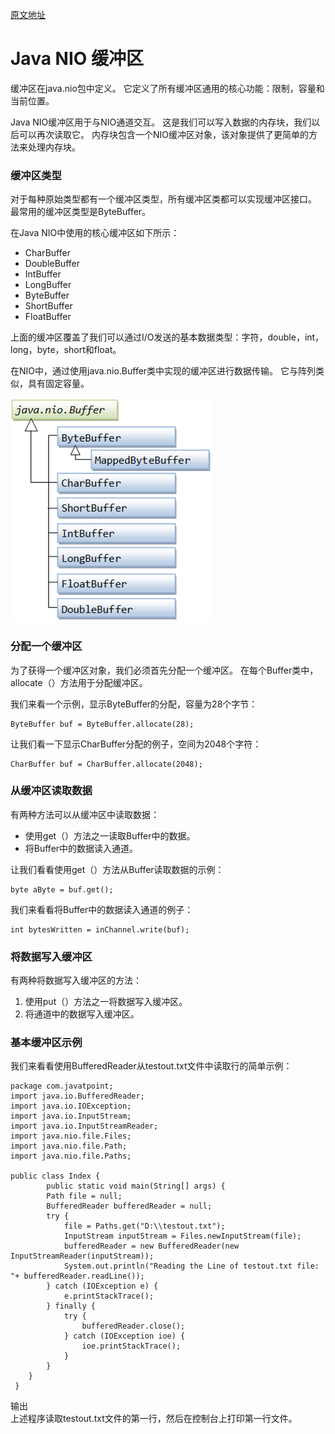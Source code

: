 [原文地址](https://www.javatpoint.com/java-nio-buffers)
# Java NIO 缓冲区
缓冲区在java.nio包中定义。 它定义了所有缓冲区通用的核心功能：限制，容量和当前位置。

Java NIO缓冲区用于与NIO通道交互。 这是我们可以写入数据的内存块，我们以后可以再次读取它。 内存块包含一个NIO缓冲区对象，该对象提供了更简单的方法来处理内存块。
### 缓冲区类型
对于每种原始类型都有一个缓冲区类型，所有缓冲区类都可以实现缓冲区接口。 最常用的缓冲区类型是ByteBuffer。

在Java NIO中使用的核心缓冲区如下所示：
- CharBuffer
- DoubleBuffer
- IntBuffer
- LongBuffer
- ByteBuffer
- ShortBuffer
- FloatBuffer

上面的缓冲区覆盖了我们可以通过I/O发送的基本数据类型：字符，double，int，long，byte，short和float。

在NIO中，通过使用java.nio.Buffer类中实现的缓冲区进行数据传输。 它与阵列类似，具有固定容量。

![nio-tutorial10.png](nio-tutorial10.png)

### 分配一个缓冲区
为了获得一个缓冲区对象，我们必须首先分配一个缓冲区。 在每个Buffer类中，allocate（）方法用于分配缓冲区。

我们来看一个示例，显示ByteBuffer的分配，容量为28个字节：
```
ByteBuffer buf = ByteBuffer.allocate(28);  
```
让我们看一下显示CharBuffer分配的例子，空间为2048个字符：
```
CharBuffer buf = CharBuffer.allocate(2048);  
```
### 从缓冲区读取数据
有两种方法可以从缓冲区中读取数据：
- 使用get（）方法之一读取Buffer中的数据。
- 将Buffer中的数据读入通道。

让我们看看使用get（）方法从Buffer读取数据的示例：
```
byte aByte = buf.get();   
```
我们来看看将Buffer中的数据读入通道的例子：
```
int bytesWritten = inChannel.write(buf);  
```
### 将数据写入缓冲区
有两种将数据写入缓冲区的方法：
1. 使用put（）方法之一将数据写入缓冲区。
2. 将通道中的数据写入缓冲区。

### 基本缓冲区示例
我们来看看使用BufferedReader从testout.txt文件中读取行的简单示例：
```
package com.javatpoint;  
import java.io.BufferedReader;  
import java.io.IOException;  
import java.io.InputStream;  
import java.io.InputStreamReader;  
import java.nio.file.Files;  
import java.nio.file.Path;  
import java.nio.file.Paths;  

public class Index {  
        public static void main(String[] args) {  
        Path file = null;  
        BufferedReader bufferedReader = null;  
        try {  
            file = Paths.get("D:\\testout.txt");  
            InputStream inputStream = Files.newInputStream(file);  
            bufferedReader = new BufferedReader(new InputStreamReader(inputStream));  
            System.out.println("Reading the Line of testout.txt file: "+ bufferedReader.readLine());  
        } catch (IOException e) {  
            e.printStackTrace();  
        } finally {  
            try {  
                bufferedReader.close();  
            } catch (IOException ioe) {  
                ioe.printStackTrace();  
            }  
        }  
    }  
 }  
```
输出  
上述程序读取testout.txt文件的第一行，然后在控制台上打印第一行文件。
